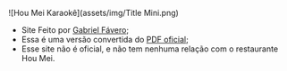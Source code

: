 ![Hou Mei Karaokê](assets/img/Title Mini.png)

- Site Feito por [Gabriel Fávero](https://www.linkedin.com/in/gabrielfavero/ "Linkedin");
- Essa é uma versão convertida do [PDF oficial](https://drive.google.com/file/d/1xpx0RG2F9uUDgXa91yvkafEYitxDrnKY/view "Google Drive");
- Esse site não é oficial, e não tem nenhuma relação com o restaurante Hou Mei.
